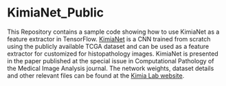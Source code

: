 # KimiaNet_Public

This Repository contains a sample code showing how to use KimiaNet as a feature extractor in TensorFlow.
[KimiaNet](https://www.sciencedirect.com/science/article/pii/S1361841521000785) is a CNN trained from scratch using the publicly available TCGA dataset and can be used as a feature extractor for customized for histopathology images. KimiaNet is presented in the paper published at the special issue in Computational Pathology of the Medical Image Analysis journal. The network weights, dataset details and other relevant files can be found at the [Kimia Lab website](https://kimialab.uwaterloo.ca/kimia/index.php/data-and-code-2/kimia-net/).
